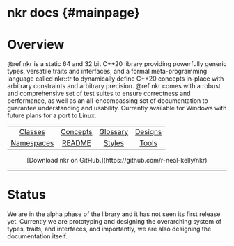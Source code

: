 # nkr docs {#mainpage}

[github_readme]: https://github.com/r-neal-kelly/nkr/blob/master/README.md

# Overview
@ref nkr is a static 64 and 32 bit C++20 library providing powerfully generic types, versatile traits and interfaces, and a formal meta-programming language called nkr::tr to dynamically define C++20 concepts in-place with arbitrary constraints and arbitrary precision. @ref nkr comes with a robust and comprehensive set of test suites to ensure correctness and performance, as well as an all-encompassing set of documentation to guarantee understanding and usability. Currently available for Windows with future plans for a port to Linux.

|                                   |                               |                           |                           |
|   :-:                             |   :-:                         |   :-:                     |   :-:                     |
|   [Classes](annotated.html)       |   [Concepts](concepts.html)   |   [Glossary](glossary.md) |   [Designs](designs.md)   |
|   [Namespaces](namespaces.html)   |   [README][github_readme]     |   [Styles](styles.md)     |   [Tools](tools.md)       |

<center>[Download nkr on GitHub.](https://github.com/r-neal-kelly/nkr)</center>

---

# Status

We are in the alpha phase of the library and it has not seen its first release yet. Currently we are prototyping and designing the overarching system of types, traits, and interfaces, and importantly, we are also designing the documentation itself.
